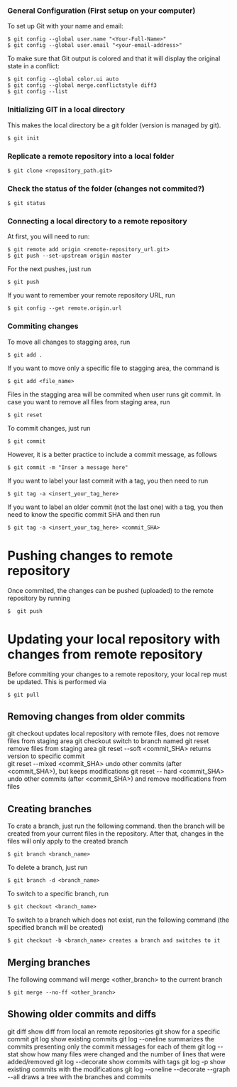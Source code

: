 ### General Configuration (First setup on your computer)

To set up Git with your name and email:
```shell
$ git config --global user.name "<Your-Full-Name>"
$ git config --global user.email "<your-email-address>"	
```

To make sure that Git output is colored and that it will display the original state in a conflict:
```shell
$ git config --global color.ui auto				
$ git config --global merge.conflictstyle diff3			
$ git config --list	
```

### Initializing GIT in a local directory

This makes the local directory be a git folder (version is managed by git).
```shell
$ git init
```

### Replicate a remote repository into a local folder

```shell
$ git clone <repository_path.git>
```

### Check the status of the folder (changes not commited?)

```shell
$ git status
```

### Connecting a local directory to a remote repository

At first, you will need to run:
```shell
$ git remote add origin <remote-repository_url.git>
$ git push --set-upstream origin master		
```` 

For the next pushes, just run
```shell
$ git push
```

If you want to remember your remote repository URL, run
```shell
$ git config --get remote.origin.url			
```

### Commiting changes 

To move all changes to stagging area, run
```shell
$ git add .
```

If you want to move only a specific file to stagging area, the command is
```shell
$ git add <file_name>
```
Files in the stagging area will be commited when user runs git commit. In case you want to remove all files from staging area, run
```shell
$ git reset			
```
To commit changes, just run
```shell
$ git commit			
```
However, it is a better practice to include a commit message, as follows
```shell
$ git commit -m "Inser a message here"
```
If you want to label your last commit with a tag, you then need to run
``` shell
$ git tag -a <insert_your_tag_here> 
```
If you want to label an older commit (not the last one) with a tag, you then need to know the specific commit SHA and then run
``` shell
$ git tag -a <insert_your_tag_here> <commit_SHA>
```

# Pushing changes to remote repository

Once commited, the changes can be pushed (uploaded) to the remote repository by running 
```shell
$  git push
```

# Updating your local repository with changes from remote repository

Before commiting your changes to a remote repository, your local rep must be updated. This is performed via
```shell
$ git pull	
```

## Removing changes from older commits

git checkout			updates local repository with remote files, does not remove files from staging area
git checkout <branch>		switch to branch named <branch>
git reset			remove files from staging area
git reset --soft <commit_SHA>	returns version to specific commit		
git reset --mixed <commit_SHA>	undo other commits (after <commit_SHA>), but keeps modifications
git reset -- hard <commit_SHA>	undo other commits (after <commit_SHA>) and remove modifications from files	

## Creating branches
To crate a branch, just run the following command. then the branch will be created from your current files in the repository. After that, changes in the files will only apply to the created branch
```shell
$ git branch <branch_name>
```
To delete a branch, just run
```shell
$ git branch -d <branch_name>
```
To switch to a specific branch, run
```shell
$ git checkout <branch_name>
```
To switch to a branch which does not exist, run the following command (the specified branch will be created)
```shell
$ git checkout -b <branch_name>	creates a branch and switches to it
```

##  Merging branches 
The following command will merge <other_branch> to the current branch
```shell
$ git merge --no-ff <other_branch> 		
```

## Showing older commits and diffs

git diff			show diff from local an remote repositories
git show    			for a specific commit
git log   			show existing commits
git log --oneline		summarizes the commits presenting only the commit messages for each of them
git log --stat			show how many files were changed and the number of lines that were added/removed
git log --decorate		show commits with tags
git log -p   			show existing commits with the modifications
git log --oneline --decorate --graph --all       draws a tree with the branches and commits





	
